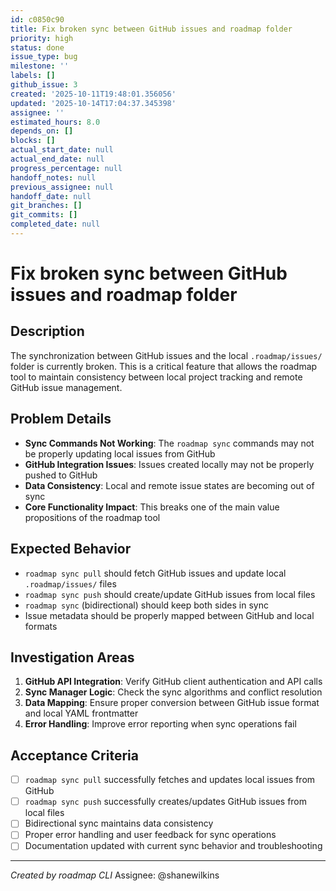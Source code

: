 ```yaml
---
id: c0850c90
title: Fix broken sync between GitHub issues and roadmap folder
priority: high
status: done
issue_type: bug
milestone: ''
labels: []
github_issue: 3
created: '2025-10-11T19:48:01.356056'
updated: '2025-10-14T17:04:37.345398'
assignee: ''
estimated_hours: 8.0
depends_on: []
blocks: []
actual_start_date: null
actual_end_date: null
progress_percentage: null
handoff_notes: null
previous_assignee: null
handoff_date: null
git_branches: []
git_commits: []
completed_date: null
---
```


# Fix broken sync between GitHub issues and roadmap folder

## Description

The synchronization between GitHub issues and the local `.roadmap/issues/` folder is currently broken. This is a critical feature that allows the roadmap tool to maintain consistency between local project tracking and remote GitHub issue management.

## Problem Details

- **Sync Commands Not Working**: The `roadmap sync` commands may not be properly updating local issues from GitHub
- **GitHub Integration Issues**: Issues created locally may not be properly pushed to GitHub
- **Data Consistency**: Local and remote issue states are becoming out of sync
- **Core Functionality Impact**: This breaks one of the main value propositions of the roadmap tool

## Expected Behavior

- `roadmap sync pull` should fetch GitHub issues and update local `.roadmap/issues/` files
- `roadmap sync push` should create/update GitHub issues from local files
- `roadmap sync` (bidirectional) should keep both sides in sync
- Issue metadata should be properly mapped between GitHub and local formats

## Investigation Areas

1. **GitHub API Integration**: Verify GitHub client authentication and API calls
2. **Sync Manager Logic**: Check the sync algorithms and conflict resolution
3. **Data Mapping**: Ensure proper conversion between GitHub issue format and local YAML frontmatter
4. **Error Handling**: Improve error reporting when sync operations fail

## Acceptance Criteria

- [ ] `roadmap sync pull` successfully fetches and updates local issues from GitHub
- [ ] `roadmap sync push` successfully creates/updates GitHub issues from local files
- [ ] Bidirectional sync maintains data consistency
- [ ] Proper error handling and user feedback for sync operations
- [ ] Documentation updated with current sync behavior and troubleshooting

---
*Created by roadmap CLI*
Assignee: @shanewilkins